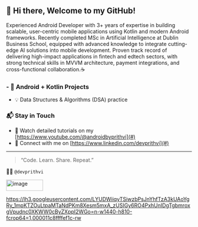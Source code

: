 ## 👋 Hi there, Welcome to my GitHub!

Experienced Android Developer with 3+ years of expertise in building scalable, user-centric mobile
applications using Kotlin and modern Android frameworks. Recently completed MSc in Artificial
Intelligence at Dublin Business School, equipped with advanced knowledge to integrate cutting-edge AI
solutions into mobile development. Proven track record of delivering high-impact applications in fintech
and edtech sectors, with strong technical skills in MVVM architecture, payment integrations, and
cross-functional collaboration.☕️

### - 📱 Android + Kotlin Projects
- 💡 Data Structures & Algorithms (DSA) practice

### 📬 Stay in Touch
- 🎥 Watch detailed tutorials on my [https://www.youtube.com/@androidbyprithvi](#)
- 💼 Connect with me on [https://www.linkedin.com/devprithvi](#)

---

> “Code. Learn. Share. Repeat.”

🧑‍💻 `@devprithvi`


<img width="100" height="30" alt="image" src="https://github.com/user-attachments/assets/b0c4ae39-449d-4b8c-be5a-e19313fe05c2" />

https://lh3.googleusercontent.com/LYUDWiiqyTSiwzbPsJnYhfTzA3kUAoYgRy_1mpKTZOuLtpaMTaNdPKm8Xesm5mxA_zUSIGy6RO4PxhUnIDgTgbmroxgVpudnc0XKWW0cByZXppI2WGo=n-w1440-h810-fcrop64=1,000011c8ffffef1c-rw
